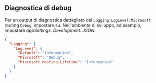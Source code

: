 ## <a name="debug-diagnostics"></a>Diagnostica di debug

Per un output di diagnostica dettagliato del `Logging:LogLevel:Microsoft` routing `Debug`, impostare su. Nell'ambiente di sviluppo, ad esempio, impostare *appSettings. Development. JSON*:

```JSON
{
  "Logging": {
    "LogLevel": {
      "Default": "Information",
      "Microsoft": "Debug",
      "Microsoft.Hosting.Lifetime": "Information"
    }
  }
}